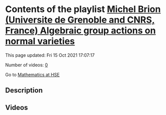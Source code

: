 # Contents of the playlist [Michel Brion (Universite de Grenoble and CNRS, France)  Algebraic group actions on normal varieties](https://www.youtube.com/playlist?list=PLq3E5oubNNoAMQ2W9wEWNc6OHs-3ehpIm)

This page updated: Fri 15 Oct 2021 17:07:17

Number of videos: [0](#videos)

Go to [Mathematics at HSE](../README.md)

## Description



## Videos

